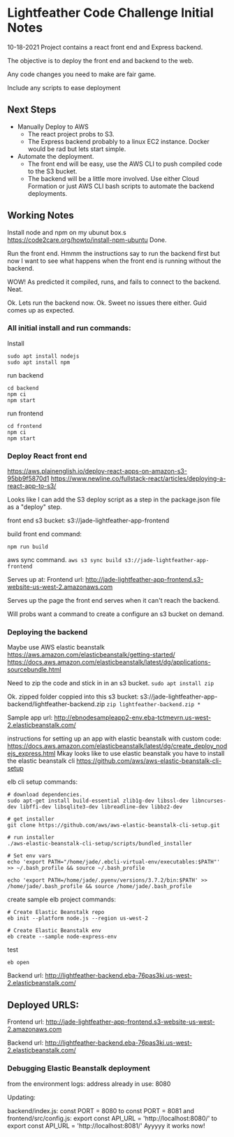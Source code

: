 # Lightfeather Code Challenge Initial Notes
10-18-2021
Project contains a react front end and Express backend.

The objective is to deploy the front end and backend to the web.

Any code changes you need to make are fair game.

Include any scripts to ease deployment

## Next Steps

* Manually Deploy to AWS
  * The react project probs to S3.
  * The Express backend probably to a linux EC2 instance. Docker would be rad but lets start simple.
* Automate the deployment. 
  * The front end will be easy, use the AWS CLI to push compiled code to the S3 bucket.
  * The backend will be a little more involved. Use either Cloud Formation or just AWS CLI bash scripts to automate the backend deployments.

## Working Notes
Install node and npm on my ubunut box.s
https://code2care.org/howto/install-npm-ubuntu
Done.

Run the front end.
Hmmm the instructions say to run the backend first but now I want to see what happens when the front end is running without the backend.

WOW! As predicted it compiled, runs, and fails to connect to the backend. Neat.

Ok. Lets run the backend now.
Ok. Sweet no issues there either. Guid comes up as expected.


### All initial install and run commands:
Install
```
sudo apt install nodejs
sudo apt install npm
```

run backend
```
cd backend
npm ci
npm start
```

run frontend
```
cd frontend
npm ci
npm start
```

### Deploy React front end
https://aws.plainenglish.io/deploy-react-apps-on-amazon-s3-95bb9f5870d1
https://www.newline.co/fullstack-react/articles/deploying-a-react-app-to-s3/

Looks like I can add the S3 deploy script as a step in the package.json file as a "deploy" step.

front end s3 bucket:
s3://jade-lightfeather-app-frontend

build front end command:
```
npm run build
```
aws sync command.
`aws s3 sync build s3://jade-lightfeather-app-frontend`


Serves up at: 
Frontend url:
http://jade-lightfeather-app-frontend.s3-website-us-west-2.amazonaws.com

Serves up the page the front end serves when it can't reach the backend.

Will probs want a command to create a configure an s3 bucket on demand.

### Deploying the backend
Maybe use AWS elastic beanstalk
https://aws.amazon.com/elasticbeanstalk/getting-started/
https://docs.aws.amazon.com/elasticbeanstalk/latest/dg/applications-sourcebundle.html

Need to zip the code and stick in in an s3 bucket.
`sudo apt install zip`

Ok. zipped folder coppied into this s3 bucket:
s3://jade-lightfeather-app-backend/lightfeather-backend.zip
`zip lightfeather-backend.zip *`


Sample app url:
http://ebnodesampleapp2-env.eba-tctmevrn.us-west-2.elasticbeanstalk.com/

instructions for setting up an app with elastic beanstalk with custom code: https://docs.aws.amazon.com/elasticbeanstalk/latest/dg/create_deploy_nodejs_express.html
Mkay looks like to use elastic beanstalk you have to install the elastic beanstalk cli
https://github.com/aws/aws-elastic-beanstalk-cli-setup

elb cli setup commands:
```
# download dependencies.
sudo apt-get install build-essential zlib1g-dev libssl-dev libncurses-dev libffi-dev libsqlite3-dev libreadline-dev libbz2-dev

# get installer
git clone https://github.com/aws/aws-elastic-beanstalk-cli-setup.git

# run installer
./aws-elastic-beanstalk-cli-setup/scripts/bundled_installer

# Set env vars
echo 'export PATH="/home/jade/.ebcli-virtual-env/executables:$PATH"' >> ~/.bash_profile && source ~/.bash_profile

echo 'export PATH=/home/jade/.pyenv/versions/3.7.2/bin:$PATH' >> /home/jade/.bash_profile && source /home/jade/.bash_profile
```

create sample elb project commands:
```
# Create Elastic Beanstalk repo
eb init --platform node.js --region us-west-2

# Create Elastic Beanstalk env
eb create --sample node-express-env
```

test
```
eb open
```
Backend url: http://lightfeather-backend.eba-76pas3ki.us-west-2.elasticbeanstalk.com/


## Deployed URLS:
Frontend url:
http://jade-lightfeather-app-frontend.s3-website-us-west-2.amazonaws.com

Backend url: http://lightfeather-backend.eba-76pas3ki.us-west-2.elasticbeanstalk.com/



### Debugging Elastic Beanstalk deployment
from the environment logs:
address already in use: 8080

Updating:

 backend/index.js: const PORT = 8080 to const PORT = 8081
 and 
 frontend/src/config.js: export const API_URL = 'http://localhost:8080/' to export const API_URL = 'http://localhost:8081/'
 Ayyyyy it works now!


